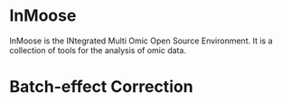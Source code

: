 # InMoose

InMoose is the INtegrated Multi Omic Open Source Environment.
It is a collection of tools for the analysis of omic data.

# Batch-effect Correction



